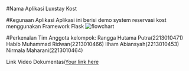 #Nama Aplikasi
Luxstay Kost

#Kegunaan Aplikasi
Aplikasi ini berisi demo system reservasi kost menggunakan Framework Flask
![flowchart](https://github.com/user-attachments/assets/6ff6dd68-8cdc-42d8-814d-df0b8723dee9)

#Perkenalan Tim
Anggota kelompok:
Rangga Hutama Putra(2213010471)
Habib Muhammad Ridwan(2213010466)
Ilham Abiansyah(2213010453)
Nirmala Maharani(2213010464)

Link Video Dokumentasi[Your link here](https://www.youtube.com/watch?v=93bVhXPbBQA)
